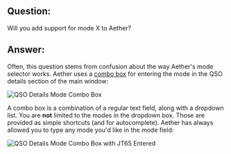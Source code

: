 ## Question:

Will you add support for mode X to Aether?

## Answer:

Often, this question stems from confusion about the way Aether's mode selector works. Aether uses a [combo box](https://en.wikipedia.org/wiki/Combo_box) for entering the mode in the QSO details section of the main window:

![QSO Details Mode Combo Box](../images/ModeComboBox.png)

A combo box is a combination of a regular text field, along with a dropdown list. You are **not** limited to the modes in the dropdown box. Those are provided as simple shortcuts (and for autocomplete). Aether has always allowed you to type any mode you'd like in the mode field:

![QSO Details Mode Combo Box with JT65 Entered](../images/ModeComboBoxJT65.png)

